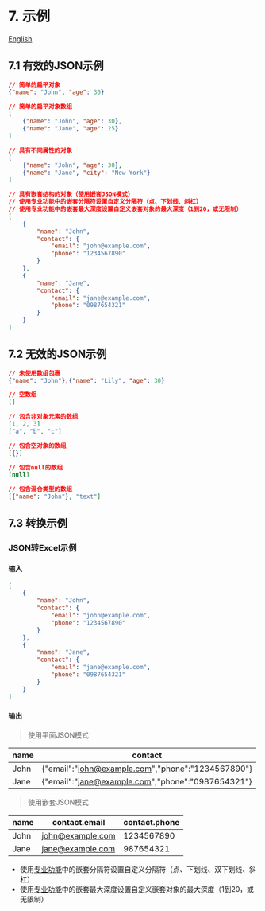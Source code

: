 # 7. 示例

[English](https://json-to-excel.wtsolutions.cn/en/latest/examples.html)

## 7.1 有效的JSON示例
```json
// 简单的扁平对象
{"name": "John", "age": 30}

// 简单的扁平对象数组
[
    {"name": "John", "age": 30},
    {"name": "Jane", "age": 25}
]

// 具有不同属性的对象
[
    {"name": "John", "age": 30},
    {"name": "Jane", "city": "New York"}
]

// 具有嵌套结构的对象（使用嵌套JSON模式）
// 使用专业功能中的嵌套分隔符设置自定义分隔符（点、下划线、斜杠）
// 使用专业功能中的嵌套最大深度设置自定义嵌套对象的最大深度（1到20，或无限制）
[
    {
        "name": "John",
        "contact": {
            "email": "john@example.com",
            "phone": "1234567890"
        }
    },
    {
        "name": "Jane",
        "contact": {
            "email": "jane@example.com",
            "phone": "0987654321"
        }
    }
]

```
## 7.2 无效的JSON示例

```json
// 未使用数组包裹
{"name": "John"},{"name": "Lily", "age": 30}

// 空数组
[]

// 包含非对象元素的数组
[1, 2, 3]
["a", "b", "c"]

// 包含空对象的数组
[{}]

// 包含null的数组
[null]

// 包含混合类型的数组
[{"name": "John"}, "text"]

```

<script async src="https://pagead2.googlesyndication.com/pagead/js/adsbygoogle.js?client=ca-pub-8772217510669640"
     crossorigin="anonymous"></script>
<ins class="adsbygoogle"
     style="display:block; text-align:center;"
     data-ad-layout="in-article"
     data-ad-format="fluid"
     data-ad-client="ca-pub-8772217510669640"
     data-ad-slot="2653271427"></ins>
<script>
     (adsbygoogle = window.adsbygoogle || []).push({});
</script>

## 7.3 转换示例

### JSON转Excel示例

#### 输入
```json
[
    {
        "name": "John",
        "contact": {
            "email": "john@example.com",
            "phone": "1234567890"
        }
    },
    {
        "name": "Jane",
        "contact": {
            "email": "jane@example.com",
            "phone": "0987654321"
        }
    }
]

```
#### 输出
> 使用平面JSON模式

|name|contact|
|--|--|
|John|{"email":"john@example.com","phone":"1234567890"}|
|Jane|{"email":"jane@example.com","phone":"0987654321"}|

> 使用嵌套JSON模式

|name|contact.email|contact.phone|
|--|--|--|
|John|john@example.com|1234567890|
|Jane|jane@example.com|987654321|

   - 使用[专业功能](profeatures.md)中的嵌套分隔符设置自定义分隔符（点、下划线、双下划线、斜杠）
   - 使用[专业功能](profeatures.md)中的嵌套最大深度设置自定义嵌套对象的最大深度（1到20，或无限制）
   

